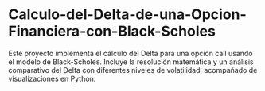 # Calculo-del-Delta-de-una-Opcion-Financiera-con-Black-Scholes
Este proyecto implementa el cálculo del Delta para una opción call usando el modelo de Black-Scholes. Incluye la resolución matemática y un análisis comparativo del Delta con diferentes niveles de volatilidad, acompañado de visualizaciones en Python.
